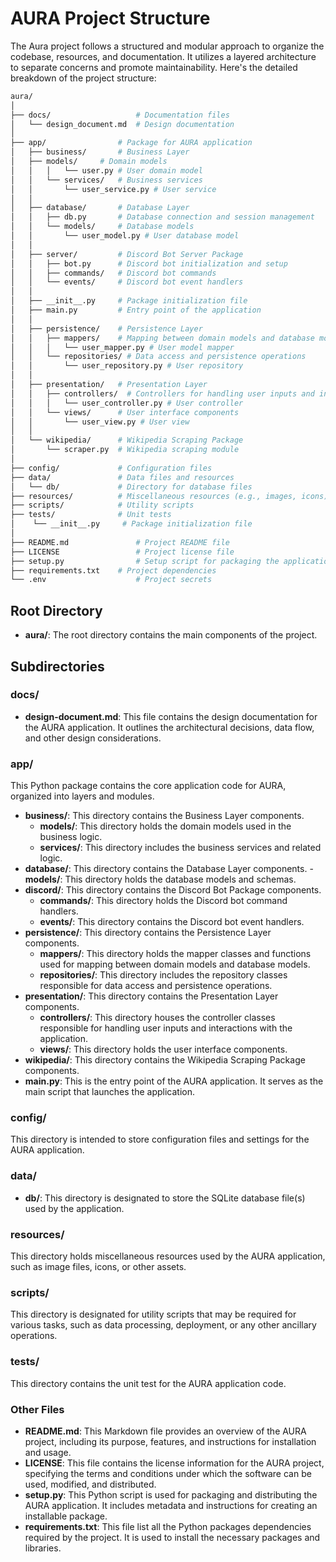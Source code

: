 # AURA Project Structure

The Aura project follows a structured and modular approach to organize the codebase, resources, and documentation. It utilizes a layered architecture to separate concerns and promote maintainability.
Here's the detailed breakdown of the project structure:

```bash
aura/
│
├── docs/                   # Documentation files
│   └── design_document.md  # Design documentation
│
├── app/                # Package for AURA application
│   ├── business/       # Business Layer
│   ├── models/     # Domain models
│   │   │   └── user.py # User domain model
│   │   └── services/   # Business services
│   │       └── user_service.py # User service
│   │
│   ├── database/       # Database Layer
│   │   ├── db.py       # Database connection and session management
│   │   └── models/     # Database models
│   │       └── user_model.py # User database model
│   │
│   ├── server/         # Discord Bot Server Package
│   │   ├── bot.py      # Discord bot initialization and setup
│   │   ├── commands/   # Discord bot commands
│   │   └── events/     # Discord bot event handlers
│   │
│   ├── __init__.py     # Package initialization file
│   ├── main.py         # Entry point of the application
│   │
│   ├── persistence/    # Persistence Layer
│   │   ├── mappers/    # Mapping between domain models and database models
│   │   │   └── user_mapper.py # User model mapper
│   │   └── repositories/ # Data access and persistence operations
│   │       └── user_repository.py # User repository
│   │
│   ├── presentation/   # Presentation Layer
│   │   ├── controllers/  # Controllers for handling user inputs and interactions
│   │   │   └── user_controller.py # User controller
│   │   └── views/      # User interface components
│   │       └── user_view.py # User view
│   │
│   └── wikipedia/      # Wikipedia Scraping Package
│       └── scraper.py  # Wikipedia scraping module
│
├── config/             # Configuration files
├── data/               # Data files and resources
│   └── db/             # Directory for database files
├── resources/          # Miscellaneous resources (e.g., images, icons)
├── scripts/            # Utility scripts
├── tests/              # Unit tests
│    └── __init__.py     # Package initialization file
│
├── README.md               # Project README file
├── LICENSE                 # Project license file
├── setup.py                # Setup script for packaging the application
├── requirements.txt    # Project dependencies
└── .env                    # Project secrets
```

## Root Directory

- **aura/**: The root directory contains the main components of the project.

## Subdirectories

### docs/

- **design-document.md**: This file contains the design documentation for the AURA application. It outlines the architectural decisions, data flow, and other design considerations.


### **app/**
This Python package contains the core application code for AURA, organized into layers and modules.
- **business/**: This directory contains the Business Layer components.
    - **models/**: This directory holds the domain models used in the business logic.
    - **services/**: This directory includes the business services and related logic.
- **database/**: This directory contains the Database Layer components.
    -**models/**: This directory holds the database models and schemas.
- **discord/**: This directory contains the Discord Bot Package components.
    - **commands/**: This directory holds the Discord bot command handlers.
    - **events/**: This directory contains the Discord bot event handlers.
- **persistence/**: This directory contains the Persistence Layer components.
    - **mappers/**: This directory holds the mapper classes and functions used for mapping between domain models and database models.
    - **repositories/**: This directory includes the repository classes responsible for data access and persistence operations.
- **presentation/**: This directory contains the Presentation Layer components.
    - **controllers/**: This directory houses the controller classes responsible for handling user inputs and interactions with the application.
    - **views/**: This directory holds the user interface components.
- **wikipedia/**: This directory contains the Wikipedia Scraping Package components.
- **main.py**: This is the entry point of the AURA application. It serves as the main script that launches the application.

### **config/**
This directory is intended to store configuration files and settings for the AURA application.

### **data/**
- **db/**: This directory is designated to store the SQLite database file(s) used by the application.

### **resources/**
This directory holds miscellaneous resources used by the AURA application, such as image files, icons, or other assets.

### **scripts/**
This directory is designated for utility scripts that may be required for various tasks, such as data processing, deployment, or any other ancillary operations.

### **tests/**
This directory contains the unit test for the AURA application code.


### Other Files

- **README.md**: This Markdown file provides an overview of the AURA project, including its purpose, features, and instructions for installation and usage.
- **LICENSE**: This file contains the license information for the AURA project, specifying the terms and conditions under which the software can be used, modified, and distributed.
- **setup.py**: This Python script is used for packaging and distributing the AURA application. It includes metadata and instructions for creating an installable package.
- **requirements.txt**: This file list all the Python packages dependencies required by the project. It is used to install the necessary packages and libraries.
